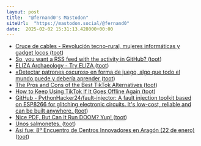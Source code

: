 ```yaml
---
layout: post
title:  "@fernand0's Mastodon"
siteUrl:  "https://mastodon.social/@fernand0"
date:  2025-02-02 15:31:13.428000+00:00
---
```

*  [Cruce de cables - Revolución tecno-rural, mujeres informáticas y gadget locos ](https://www.rtve.es/play/audios/cruce-de-cables/cruce-cables-revolucion-tecno-rural-mujeres-informaticas-gadget-locos/16401762) ([toot](https://mastodon.social/@fernand0/113935009279213305))
*  [So, you want a RSS feed with the activity in GitHub? ](https://dev.to/fernand0/so-you-want-a-rss-feed-with-the-activity-in-github-2pa) ([toot](https://mastodon.social/@fernand0/113934324103848333))
*  [ELIZA Archaeology - Try ELIZA ](https://sites.google.com/view/elizaarchaeology/try-eliz) ([toot](https://mastodon.social/@fernand0/113934253322066517))
*  [«Detectar patrones oscuros» en forma de juego, algo que todo el mundo puede y debería aprender ](https://www.microsiervos.com/archivo/internet/detectar-patrones-oscuros-en-forma-de-juego-algo-que-todo-el-mundo-puede-y-deberia-aprender.htm) ([toot](https://mastodon.social/@fernand0/113934027358333868))
*  [The Pros and Cons of the Best TikTok Alternatives ](https://lifehacker.com/tech/the-pros-and-cons-of-best-tiktok-alternative) ([toot](https://mastodon.social/@fernand0/113933743678546257))
*  [How to Keep Using TikTok If It Goes Offline Again ](https://lifehacker.com/tech/how-to-use-tiktok-if-its-banned-in-the-u) ([toot](https://mastodon.social/@fernand0/113933536818328527))
*  [GitHub - PythonHacker24/fault-injector: A fault injection toolkit based on ESP8266 for glitching electronic circuits. It's low-cost, reliable and can be built anywhere. ](https://github.com/PythonHacker24/fault-injecto) ([toot](https://mastodon.social/@fernand0/113932707196430619))
*  [Nice PDF, But Can It Run DOOM? Yup! ](https://hackaday.com/2025/01/15/nice-pdf-but-can-it-run-doom-yup) ([toot](https://mastodon.social/@fernand0/113931981660417850))
*  [Unos salmonetes. ](https://avecesunafoto.wordpress.com/2025/02/01/unos-salmonetes) ([toot](https://mastodon.social/@fernand0/113929961513251950))
*  [Así fue: 8º Encuentro de Centros Innovadores en Aragón (22 de enero) ](https://dimglobal.ning.com/profiles/blogs/jornadazaragoza2) ([toot](https://mastodon.social/@fernand0/113929944134307261))
